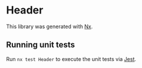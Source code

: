 # Header

This library was generated with [Nx](https://nx.dev).

## Running unit tests

Run `nx test Header` to execute the unit tests via [Jest](https://jestjs.io).
